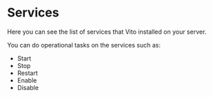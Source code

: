 # Services

Here you can see the list of services that Vito installed on your server.

You can do operational tasks on the services such as:

- Start
- Stop
- Restart
- Enable
- Disable